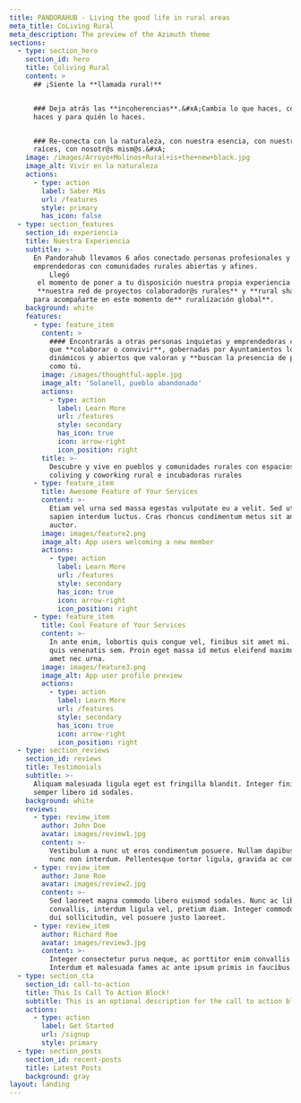 ```yaml
---
title: PANDORAHUB - Living the good life in rural areas
meta_title: CoLiving Rural
meta_description: The preview of the Azimuth theme
sections:
  - type: section_hero
    section_id: hero
    title: Coliving Rural
    content: >
      ## ¡Siente la **llamada rural!**


      ### Deja atrás las **incoherencias**.&#xA;Cambia lo que haces, cómo lo
      haces y para quién lo haces.


      ### Re-conecta con la naturaleza, con nuestra esencia, con nuestras
      raíces, con nosotr@s mism@s.&#xA;
    image: /images/Arroyo+Molinos+Rural+is+the+new+black.jpg
    image_alt: Vivir en la naturaleza
    actions:
      - type: action
        label: Saber Más
        url: /features
        style: primary
        has_icon: false
  - type: section_features
    section_id: experiencia
    title: Nuestra Experiencia
    subtitle: >-
      En Pandorahub llevamos 6 años conectado personas profesionales y
      emprendedoras con comunidades rurales abiertas y afines.
          Llegó
       el momento de poner a tu disposición nuestra propia experiencia y la de
       **nuestra red de proyectos colaborador@s rurales** y **rural shakers** 
      para acompañarte en este momento de** ruralización global**.
    background: white
    features:
      - type: feature_item
        content: >
          #### Encontrarás a otras personas inquietas y emprendedoras con las
          que **colaborar o convivir**, gobernadas por Ayuntamientos locales
          dinámicos y abiertos que valoran y **buscan la presencia de personas**
          como tú.
        image: /images/thoughtful-apple.jpg
        image_alt: 'Solanell, pueblo abandonado'
        actions:
          - type: action
            label: Learn More
            url: /features
            style: secondary
            has_icon: true
            icon: arrow-right
            icon_position: right
        title: >-
          Descubre y vive en pueblos y comunidades rurales con espacios de
          coliving y coworking rural e incubadoras rurales
      - type: feature_item
        title: Awesome Feature of Your Services
        content: >-
          Etiam vel urna sed massa egestas vulputate eu a velit. Sed ut nisl nec
          sapien interdum luctus. Cras rhoncus condimentum metus sit amet
          auctor.
        image: images/feature2.png
        image_alt: App users welcoming a new member
        actions:
          - type: action
            label: Learn More
            url: /features
            style: secondary
            has_icon: true
            icon: arrow-right
            icon_position: right
      - type: feature_item
        title: Cool Feature of Your Services
        content: >-
          In ante enim, lobortis quis congue vel, finibus sit amet mi. Aenean
          quis venenatis sem. Proin eget massa id metus eleifend maximus sit
          amet nec urna.
        image: images/feature3.png
        image_alt: App user profile preview
        actions:
          - type: action
            label: Learn More
            url: /features
            style: secondary
            has_icon: true
            icon: arrow-right
            icon_position: right
  - type: section_reviews
    section_id: reviews
    title: Testimonials
    subtitle: >-
      Aliquam malesuada ligula eget est fringilla blandit. Integer finibus
      semper libero id sodales. 
    background: white
    reviews:
      - type: review_item
        author: John Doe
        avatar: images/review1.jpg
        content: >-
          Vestibulum a nunc ut eros condimentum posuere. Nullam dapibus quis
          nunc non interdum. Pellentesque tortor ligula, gravida ac commodo eu.
      - type: review_item
        author: Jane Roe
        avatar: images/review2.jpg
        content: >-
          Sed laoreet magna commodo libero euismod sodales. Nunc ac libero
          convallis, interdum ligula vel, pretium diam. Integer commodo sem at
          dui sollicitudin, vel posuere justo laoreet.
      - type: review_item
        author: Richard Roe
        avatar: images/review3.jpg
        content: >-
          Integer consectetur purus neque, ac porttitor enim convallis vitae.
          Interdum et malesuada fames ac ante ipsum primis in faucibus.
  - type: section_cta
    section_id: call-to-action
    title: This Is Call To Action Block!
    subtitle: This is an optional description for the call to action block.
    actions:
      - type: action
        label: Get Started
        url: /signup
        style: primary
  - type: section_posts
    section_id: recent-posts
    title: Latest Posts
    background: gray
layout: landing
---
```

